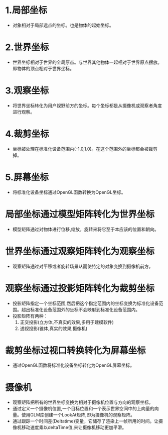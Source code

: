 # 1.局部坐标
  - 对象相对于局部远点的坐标。也是物体的起始坐标。
  
# 2.世界坐标
  - 世界坐标相对于世界的全局原点。与世界其他物体一起相对于世界原点摆放。即物体的顶点相对于世界坐标。
    
# 3.观察坐标
  - 将世界坐标转化为用户视野前方的坐标。每个坐标都是从摄像机或观察者角度进行观察。
  
# 4.裁剪坐标
  - 坐标被处理在标准化设备范围内(-1.0,1.0)。在这个范围外的坐标都会被裁剪掉。
  
# 5.屏幕坐标
  - 将标准化设备坐标通过OpenGL函数转换为OpenGL坐标。
  
  
# 局部坐标通过模型矩阵转化为世界坐标
  - 模型矩阵通过对物体进行位移,缩放，旋转来将它至于本应该的位置和朝向。
  
# 世界坐标通过观察矩阵转化为观察坐标
  - 观察矩阵通过对平移或者旋转场景从而使特定的对象变换到摄像机前方。
  
# 观察坐标通过投影矩阵转化为裁剪坐标
  - 投影矩阵指定一个坐标范围,然后把这个指定范围内的坐标变换为标准化设备范围。超出标准化设备范围外的坐标不会映射到标准化设备范围内。
  - 投影矩阵有两种：
    1. 正交投影(立方体,不真实的效果,多用于建模软件)
    2. 透视投影(锥体,真实的效果,摄像机)
  
# 裁剪坐标过视口转换转化为屏幕坐标
  - 通过OpenGL函数将标准化设备坐标转化为OpenGL屏幕坐标。
  
# 摄像机
  - 观察矩阵把所有的世界坐标变换为相对于摄像机位置与方向的观察坐标。
  - 通过定义一个摄像机位置,一个目标位置和一个表示世界空间中的上向量的向量。使用GLM库创建一个LookAt矩阵,即为摄像机的观察矩阵。
  - 通过跟踪一个时间差(Deltatime)变量，它储存了渲染上一帧所用的时间。让摄像机移动速度乘以deltaTime值,来让摄像机移动更加平滑。
